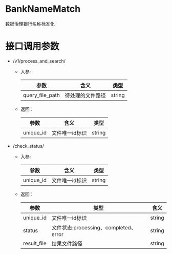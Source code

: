 # BankNameMatch
数据治理银行名称标准化
# 接口调用参数
- /v1/process_and_search/
  - 入参:
    
    |参数|含义|类型|
    |----|----|----|
    | query_file_path|待处理的文件路径|string|

  - 返回：

    |参数|含义|类型|
    |----|----|----|
    | unique_id|文件唯一id标识|string|

- /check_status/
  - 入参:
 
    |参数|含义|类型|
    |----|----|----|
    |unique_id|文件唯一id标识|string|

  - 返回：

    |参数|类型|含义
    |----|----|----
    |unique_id|文件唯一id标识|string
    |status|文件状态:processing、completed、error|string
    |result_file|结果文件路径|string

